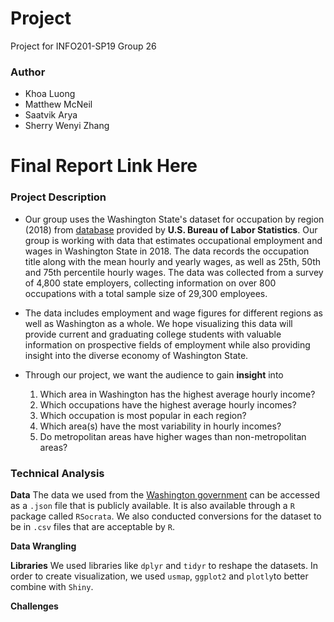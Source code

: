 # Project
Project for INFO201-SP19 Group 26


### Author 
- Khoa Luong
- Matthew McNeil
- Saatvik Arya 
- Sherry Wenyi Zhang


# Final Report Link Here 


### Project Description 
- Our group uses the Washington State's dataset for occupation by region (2018) 
from [database](https://data.wa.gov/) provided by **U.S. Bureau of Labor Statistics**. 
Our group is working with data that estimates occupational employment and wages in Washington State in 2018. The data records the occupation title along with the mean hourly and yearly wages, as well as 25th, 50th and 75th percentile hourly wages. The data was collected from a survey of 4,800 state employers, collecting information on over 800 occupations with a total sample size of 29,300 employees.

- The data includes employment and wage figures for different regions as well as Washington as a whole. We hope visualizing this data will provide current and graduating college students with valuable information on prospective fields of employment while also providing insight into the diverse economy of Washington State. 

- Through our project, we want the audience to gain **insight** into
  1. Which area in Washington has the highest average hourly income?
  2. Which occupations have the highest average hourly incomes?
  3. Which occupation is most popular in each region?
  4. Which area(s) have the most variability in hourly incomes?
  5. Do metropolitan areas have higher wages than non-metropolitan areas?


### Technical Analysis 
**Data**
The data we used from the [Washington government](https://data.wa.gov/) can be accessed as a `.json` file that is publicly available. It is also available through a `R` package called `RSocrata`. We also conducted conversions for the 
dataset to be in `.csv` files that are acceptable by `R`. 


**Data Wrangling**


**Libraries**
We used libraries like `dplyr` and `tidyr` to reshape the datasets. In order to
create visualization, we used `usmap`, `ggplot2` and `plotly`to better combine with
`Shiny`. 


**Challenges**
